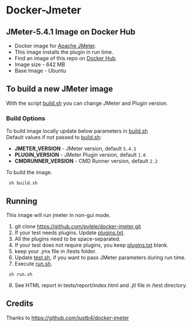 # Docker-Jmeter
## JMeter-5.4.1 Image on Docker Hub

- Docker image for [Apache JMeter](http://jmeter.apache.org).
- This image installs the plugin in run time.
- Find an image of this repo on [Docker Hub](https://github.com/pvlele/docker-jmeter).
- Image size - 642 MB
- Base Image - Ubuntu

## To build a new JMeter image

With the script [build.sh](build.sh) you can change JMeter and Plugin version.


### Build Options

To build image locally update below parameters  in  [build.sh](build.sh) <br/> Default values if not passed to [build.sh](build.sh):
- **JMETER_VERSION** - JMeter version, default ``5.4.1``
- **PLUGIN_VERSION** - JMeter Plugin version, default ``1.6`` 
- **CMDRUNNER_VERSION** - CMD Runner version, default ``2.2`` 

To build the image.
  ```
   sh build.sh
   ```

## Running

This image will run jmeter in non-gui mode.

1. git clone https://github.com/pvlele/docker-jmeter.git
2. If your test needs plugins. Update  [plugins.txt](plugins.txt).
3. All the plugins need to be space-separated.
4. If your test does not require plugins, you keep [plugins.txt](plugins.txt) blank.
5. keep your .jmx file in /tests folder.
6. Update [test.sh](test.sh), if you want to pass JMeter parameters during run time.
7. Execute [run.sh](run.sh).
  ```
   sh run.sh
   ```
8. See HTML report in  tests/report/index.html and .jtl file in /test directory.

## Credits

Thanks to https://github.com/justb4/docker-jmeter
